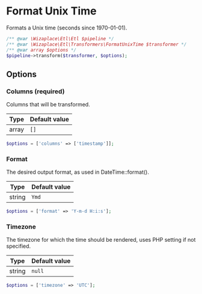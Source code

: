 # Format Unix Time

Formats a Unix time (seconds since 1970-01-01).

```php
/** @var \Wizaplace\Etl\Etl $pipeline */
/** @var \Wizaplace\Etl\Transformers\FormatUnixTime $transformer */
/** @var array $options */
$pipeline->transform($transformer, $options);
```


## Options

### Columns (required)
Columns that will be transformed.

| Type | Default value |
|----- | ------------- |
| array | `[]`         |

```php
$options = ['columns' => ['timestamp']];
```

### Format
The desired output format, as used in DateTime::format().

| Type   | Default value |
|------- | ------------- |
| string | `Ymd`         |

```php
$options = ['format' => 'Y-m-d H:i:s'];
```

### Timezone
The timezone for which the time should be rendered, uses PHP setting if not specified.

| Type   | Default value |
|------- | ------------- |
| string | `null`        |

```php
$options = ['timezone' => 'UTC'];
```
